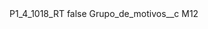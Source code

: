 <?xml version="1.0" encoding="UTF-8"?>
<CustomMetadata xmlns="http://soap.sforce.com/2006/04/metadata" xmlns:xsi="http://www.w3.org/2001/XMLSchema-instance" xmlns:xsd="http://www.w3.org/2001/XMLSchema">
    <label>P1_4_1018_RT</label>
    <protected>false</protected>
    <values>
        <field>Grupo_de_motivos__c</field>
        <value xsi:type="xsd:string">M12</value>
    </values>
</CustomMetadata>
